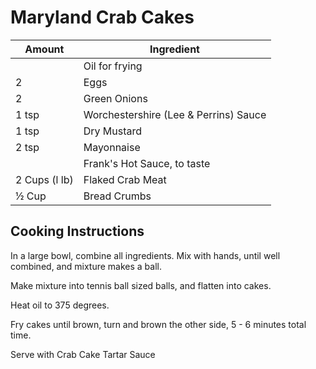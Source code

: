 # Maryland Crab Cakes

|Amount | Ingredient|
|----|----|
|| Oil for frying
2 | Eggs
2 | Green Onions
1 tsp | Worchestershire (Lee & Perrins) Sauce
1 tsp | Dry Mustard
2 tsp | Mayonnaise
|| Frank's Hot Sauce, to taste
2 Cups (l lb) | Flaked Crab Meat
½ Cup | Bread Crumbs

## Cooking Instructions

In a large bowl, combine all ingredients.
Mix with hands, until well combined, and mixture makes a ball.

Make mixture into tennis ball sized balls, and flatten into cakes.

Heat oil to 375 degrees.

Fry cakes until brown, turn and brown the other side, 5 - 6 minutes total time.

Serve with Crab Cake Tartar Sauce